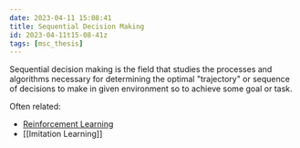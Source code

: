 ```yaml
---
date: 2023-04-11 15:08:41
title: Sequential Decision Making
id: 2023-04-11t15-08-41z
tags: [msc_thesis]
---
```


Sequential decision making is the field that studies the processes and
algorithms necessary for determining the optimal "trajectory" or sequence of
decisions to make in given environment so to achieve some goal or task.

Often related:

- [Reinforcement Learning](2022-10-20t15-15-55z.md)
- [[Imitation Learning]]
